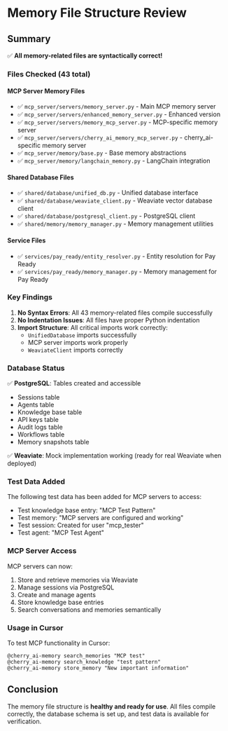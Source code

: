 # Memory File Structure Review

## Summary

✅ **All memory-related files are syntactically correct!**

### Files Checked (43 total)

#### MCP Server Memory Files
- ✅ `mcp_server/servers/memory_server.py` - Main MCP memory server
- ✅ `mcp_server/servers/enhanced_memory_server.py` - Enhanced version
- ✅ `mcp_server/servers/memory_mcp_server.py` - MCP-specific memory server
- ✅ `mcp_server/servers/cherry_ai_memory_mcp_server.py` - cherry_ai-specific memory server
- ✅ `mcp_server/memory/base.py` - Base memory abstractions
- ✅ `mcp_server/memory/langchain_memory.py` - LangChain integration

#### Shared Database Files
- ✅ `shared/database/unified_db.py` - Unified database interface
- ✅ `shared/database/weaviate_client.py` - Weaviate vector database client
- ✅ `shared/database/postgresql_client.py` - PostgreSQL client
- ✅ `shared/memory/memory_manager.py` - Memory management utilities

#### Service Files
- ✅ `services/pay_ready/entity_resolver.py` - Entity resolution for Pay Ready
- ✅ `services/pay_ready/memory_manager.py` - Memory management for Pay Ready

### Key Findings

1. **No Syntax Errors**: All 43 memory-related files compile successfully
2. **No Indentation Issues**: All files have proper Python indentation
3. **Import Structure**: All critical imports work correctly:
   - `UnifiedDatabase` imports successfully
   - MCP server imports work properly
   - `WeaviateClient` imports correctly

### Database Status

✅ **PostgreSQL**: Tables created and accessible
- Sessions table
- Agents table  
- Knowledge base table
- API keys table
- Audit logs table
- Workflows table
- Memory snapshots table

✅ **Weaviate**: Mock implementation working (ready for real Weaviate when deployed)

### Test Data Added

The following test data has been added for MCP servers to access:
- Test knowledge base entry: "MCP Test Pattern"
- Test memory: "MCP servers are configured and working"
- Test session: Created for user "mcp_tester"
- Test agent: "MCP Test Agent"

### MCP Server Access

MCP servers can now:
1. Store and retrieve memories via Weaviate
2. Manage sessions via PostgreSQL
3. Create and manage agents
4. Store knowledge base entries
5. Search conversations and memories semantically

### Usage in Cursor

To test MCP functionality in Cursor:
```
@cherry_ai-memory search_memories "MCP test"
@cherry_ai-memory search_knowledge "test pattern"
@cherry_ai-memory store_memory "New important information"
```

## Conclusion

The memory file structure is **healthy and ready for use**. All files compile correctly, the database schema is set up, and test data is available for verification. 